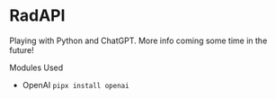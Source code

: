 # RadAPI

Playing with Python and ChatGPT. More info coming some time in the future!

Modules Used
- OpenAI ```pipx install openai```